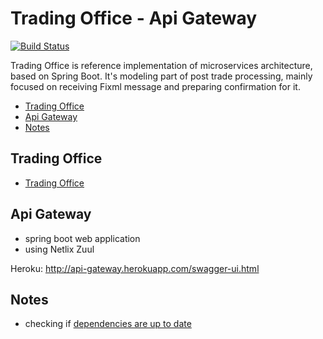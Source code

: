 # Trading Office - Api Gateway
[![Build Status](https://travis-ci.org/spolnik/trading-office-api-gateway.svg?branch=master)](https://travis-ci.org/spolnik/trading-office-api-gateway)

Trading Office is reference implementation of microservices architecture, based on Spring Boot. It's modeling part of post trade processing, mainly focused on receiving Fixml message and preparing confirmation for it.

- [Trading Office](#trading-office)
- [Api Gateway](#api-gateway)
- [Notes](#notes)

## Trading Office

- [Trading Office](https://github.com/spolnik/trading-office)

## Api Gateway
- spring boot web application
- using Netlix Zuul

Heroku: http://api-gateway.herokuapp.com/swagger-ui.html

## Notes
- checking if [dependencies are up to date](https://www.versioneye.com/user/projects/56ad39427e03c7003ba41427)
